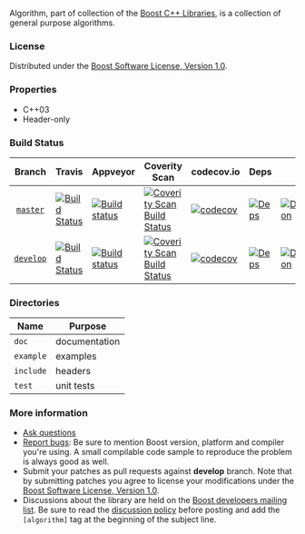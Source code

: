 Algorithm, part of collection of the [Boost C++ Libraries](http://github.com/boostorg), is a collection of general purpose algorithms.

### License

Distributed under the [Boost Software License, Version 1.0](http://www.boost.org/LICENSE_1_0.txt).

### Properties

* C++03
* Header-only

### Build Status

Branch          | Travis | Appveyor | Coverity Scan | codecov.io | Deps | Docs | Tests |
:-------------: | ------ | -------- | ------------- | ---------- | ---- | ---- | ----- |
[`master`](https://github.com/boostorg/algorithm/tree/master) | [![Build Status](https://travis-ci.org/boostorg/algorithm.svg?branch=master)](https://travis-ci.org/boostorg/algorithm) | [![Build status](https://ci.appveyor.com/api/projects/status/FIXME/branch/master?svg=true)](https://ci.appveyor.com/project/USER/PROJECT/branch/master) | [![Coverity Scan Build Status](https://scan.coverity.com/projects/99999/badge.svg)](https://scan.coverity.com/projects/boostorg-algorithm) | [![codecov](https://codecov.io/gh/boostorg/algorithm/branch/master/graph/badge.svg)](https://codecov.io/gh/boostorg/algorithm/branch/master)| [![Deps](https://img.shields.io/badge/deps-master-brightgreen.svg)](https://pdimov.github.io/boostdep-report/master/algorithm.html) | [![Documentation](https://img.shields.io/badge/docs-master-brightgreen.svg)](http://www.boost.org/doc/libs/master/doc/html/algorithm.html) | [![Enter the Matrix](https://img.shields.io/badge/matrix-master-brightgreen.svg)](http://www.boost.org/development/tests/master/developer/algorithm.html)
[`develop`](https://github.com/boostorg/algorithm/tree/develop) | [![Build Status](https://travis-ci.org/boostorg/algorithm.svg?branch=develop)](https://travis-ci.org/boostorg/algorithm) | [![Build status](https://ci.appveyor.com/api/projects/status/FIXME/branch/develop?svg=true)](https://ci.appveyor.com/project/USER/PROJECT/branch/develop) | [![Coverity Scan Build Status](https://scan.coverity.com/projects/99999/badge.svg)](https://scan.coverity.com/projects/boostorg-algorithm) | [![codecov](https://codecov.io/gh/boostorg/algorithm/branch/develop/graph/badge.svg)](https://codecov.io/gh/boostorg/algorithm/branch/develop) | [![Deps](https://img.shields.io/badge/deps-develop-brightgreen.svg)](https://pdimov.github.io/boostdep-report/develop/algorithm.html) | [![Documentation](https://img.shields.io/badge/docs-develop-brightgreen.svg)](http://www.boost.org/doc/libs/develop/doc/html/algorithm.html) | [![Enter the Matrix](https://img.shields.io/badge/matrix-develop-brightgreen.svg)](http://www.boost.org/development/tests/develop/developer/algorithm.html)

### Directories

| Name        | Purpose                        |
| ----------- | ------------------------------ |
| `doc`       | documentation                  |
| `example`   | examples                       |
| `include`   | headers                        |
| `test`      | unit tests                     |

### More information

* [Ask questions](http://stackoverflow.com/questions/ask?tags=c%2B%2B,boost,boost-algorithm)
* [Report bugs](https://github.com/boostorg/algorithm/issues): Be sure to mention Boost version, platform and compiler you're using. A small compilable code sample to reproduce the problem is always good as well.
* Submit your patches as pull requests against **develop** branch. Note that by submitting patches you agree to license your modifications under the [Boost Software License, Version 1.0](http://www.boost.org/LICENSE_1_0.txt).
* Discussions about the library are held on the [Boost developers mailing list](http://www.boost.org/community/groups.html#main). Be sure to read the [discussion policy](http://www.boost.org/community/policy.html) before posting and add the `[algorithm]` tag at the beginning of the subject line.
